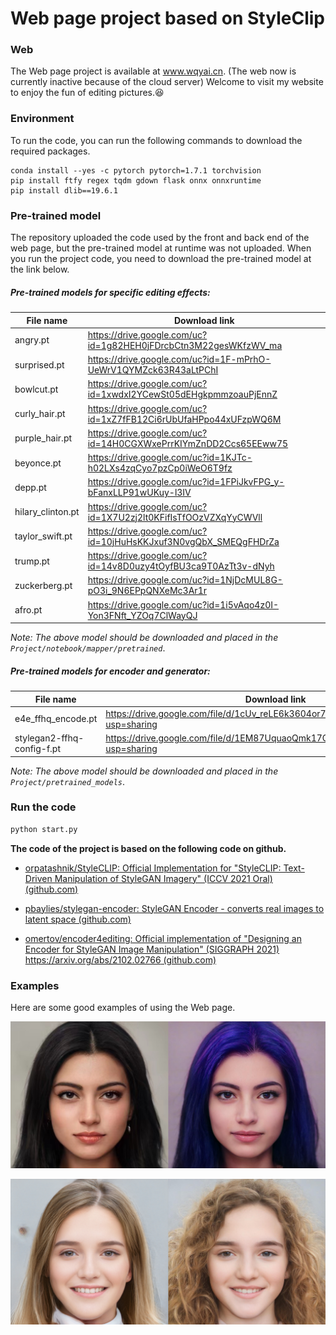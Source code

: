 # Web page project based on StyleClip
### Web

The Web page project is available at www.wqyai.cn. (The web now is currently inactive because of the cloud server) Welcome to visit my website to enjoy the fun of editing pictures.:laughing:

### Environment

To run the code, you can run the following commands to download the required packages.

```
conda install --yes -c pytorch pytorch=1.7.1 torchvision
pip install ftfy regex tqdm gdown flask onnx onnxruntime
pip install dlib==19.6.1
```

### Pre-trained model 

The repository uploaded the code used by the front and back end of the web page, but the pre-trained model at runtime was not uploaded. When you run the project code, you need to download the pre-trained model at the link below.

##### Pre-trained models for specific editing effects:

| File name         | Download link                                                |
| ----------------- | ------------------------------------------------------------ |
| angry.pt          | https://drive.google.com/uc?id=1g82HEH0jFDrcbCtn3M22gesWKfzWV_ma |
| surprised.pt      | https://drive.google.com/uc?id=1F-mPrhO-UeWrV1QYMZck63R43aLtPChI |
| bowlcut.pt        | https://drive.google.com/uc?id=1xwdxI2YCewSt05dEHgkpmmzoauPjEnnZ |
| curly_hair.pt     | https://drive.google.com/uc?id=1xZ7fFB12Ci6rUbUfaHPpo44xUFzpWQ6M |
| purple_hair.pt    | https://drive.google.com/uc?id=14H0CGXWxePrrKIYmZnDD2Ccs65EEww75 |
| beyonce.pt        | https://drive.google.com/uc?id=1KJTc-h02LXs4zqCyo7pzCp0iWeO6T9fz |
| depp.pt           | https://drive.google.com/uc?id=1FPiJkvFPG_y-bFanxLLP91wUKuy-l3IV |
| hilary_clinton.pt | https://drive.google.com/uc?id=1X7U2zj2lt0KFifIsTfOOzVZXqYyCWVll |
| taylor_swift.pt   | https://drive.google.com/uc?id=10jHuHsKKJxuf3N0vgQbX_SMEQgFHDrZa |
| trump.pt          | https://drive.google.com/uc?id=14v8D0uzy4tOyfBU3ca9T0AzTt3v-dNyh |
| zuckerberg.pt     | https://drive.google.com/uc?id=1NjDcMUL8G-pO3i_9N6EPpQNXeMc3Ar1r |
| afro.pt           | https://drive.google.com/uc?id=1i5vAqo4z0I-Yon3FNft_YZOq7ClWayQJ |

*Note: The above model should be downloaded and placed in the `Project/notebook/mapper/pretrained`*.

##### Pre-trained models for encoder and generator:

| File name                  | Download link                                                |
| -------------------------- | ------------------------------------------------------------ |
| e4e_ffhq_encode.pt         | https://drive.google.com/file/d/1cUv_reLE6k3604or78EranS7XzuVMWeO/view?usp=sharing |
| stylegan2-ffhq-config-f.pt | https://drive.google.com/file/d/1EM87UquaoQmk17Q8d5kYIAHqu0dkYqdT/view?usp=sharing |

*Note: The above model should be downloaded and placed in the `Project/pretrained_models`*.

### Run the code
```python
python start.py
```

**The code of the project is based on the following code on github.**

- [orpatashnik/StyleCLIP: Official Implementation for "StyleCLIP: Text-Driven Manipulation of StyleGAN Imagery" (ICCV 2021 Oral) (github.com)](https://github.com/orpatashnik/StyleCLIP)

- [pbaylies/stylegan-encoder: StyleGAN Encoder - converts real images to latent space (github.com)](https://github.com/pbaylies/stylegan-encoder)

- [omertov/encoder4editing: Official implementation of "Designing an Encoder for StyleGAN Image Manipulation" (SIGGRAPH 2021) https://arxiv.org/abs/2102.02766 (github.com)](https://github.com/omertov/encoder4editing)

  

### Examples

Here are some good examples of using the Web page.

![](./static/img/Snipaste_2022-08-21_21-32-17.png)

![](./static/img/Snipaste_2022-08-21_21-34-26.png)
